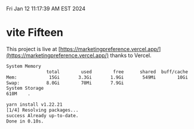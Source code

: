Fri Jan 12 11:17:39 AM EST 2024

# vite Fifteen


This project is live at [https://marketingpreference.vercel.app/](https://marketingpreference.vercel.app/) thanks to Vercel.

```bash
System Memory
               total        used        free      shared  buff/cache   available
Mem:            15Gi       3.3Gi       1.9Gi       549Mi        10Gi        11Gi
Swap:          8.0Gi        70Mi       7.9Gi
System Storage
610M	.
```
```bash
yarn install v1.22.21
[1/4] Resolving packages...
success Already up-to-date.
Done in 0.10s.
```
```bash
